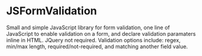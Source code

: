 # JSFormValidation
Small and simple JavaScript library for form validation, one line of JavaScript to enable validation on a form, and declare validation paramaters inline in HTML.
JQuery not required.
Validation options include: regex, min/max length, required/not-required, and matching another field value.

